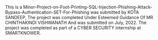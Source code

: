 This is a Minor-Project-on-Foot-Printing-SQL-Injection-Phishing-Attack-Bypass-Authentication-SET-For-Phishing was submitted by KOTA SANDEEP, The project was completed Under Esteemed Guidance Of MR CHINTHAKINDI VISHWANATH And was submitted on July, 2022. The project was completed as part of a CYBER SECURITY internship at SMARTKNOWER.
